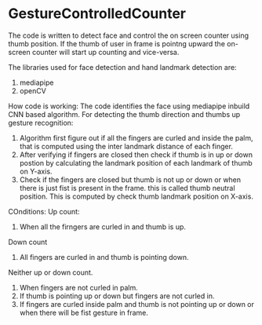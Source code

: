 # GestureControlledCounter
The code is written to detect face and control the on screen counter using thumb position.
If the thumb of user in frame is pointng upward the on-screen counter will start up counting and vice-versa.

The libraries used for face detection and hand landmark detection are:
1. mediapipe 
2. openCV

How code is working:
The code identifies the face using mediapipe inbuild CNN based algorithm.
For detecting the thumb direction and thumbs up gesture recognition:
1. Algorithm first figure out if all the fingers are curled and inside the palm, that is computed
   using the inter landmark distance of each finger.
2. After verifying if fingers are closed then check if thumb is in up or down postion by calculating the landmark position
   of each landmark of thumb on Y-axis.
3. Check if the fingers are closed but thumb is not up or down or when there is just fist is present in the frame. 
   this is called thumb neutral position. This is computed by check thumb landmark position on X-axis.

COnditions:
Up count:
1. When all the firngers are curled in and thumb is up.

Down count 
1. All fingers are curled in and thumb is pointing down.

Neither up or down count.
1. When fingers are not curled in palm.
2. If thumb is pointing up or down but fingers are not curled in.
3. If fingers are curled inside palm and thumb is not pointing up or down or when there will be fist gesture in frame.
